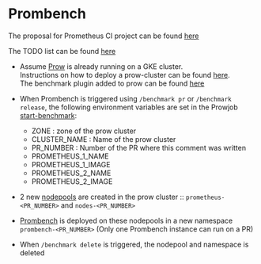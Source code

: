 # Prombench

The proposal for Prometheus CI project can be found [here](https://docs.google.com/document/d/1aCGHS0hOrh3LiQLuOa1EWA6knF7HmqWbhp3ev66hB7Y/edit?ouid=118160464041419930165&usp=docs_home&ths=true)

The TODO list can be found [here](https://github.com/sipian/prombench/issues/5)


- Assume [Prow](https://github.com/sipian/test-infra/tree/prometheus-prow/prow/) is already running on a GKE cluster. <br/> Instructions on how to deploy a prow-cluster can be found [here](prow-files/deploy-prow).<br/>The benchmark plugin added to prow can be found [here](https://github.com/sipian/test-infra/tree/prometheus-prow/prow/plugins/benchmark)

- When Prombench is triggered using `/benchmark pr` or `/benchmark release`, the following environment variables are set in the Prowjob [start-benchmark](https://github.com/sipian/test-infra/blob/prometheus-prow/prow/config-prometheus.yaml#L62):
	- ZONE : zone of the prow cluster
	- CLUSTER_NAME : Name of the prow cluster
	- PR_NUMBER : Number of the PR where this comment was written
	- PROMETHEUS_1_NAME
	- PROMETHEUS_1_IMAGE
	- PROMETHEUS_2_NAME
	- PROMETHEUS_2_IMAGE

- 2 new [nodepools](config/cluster.yaml) are created in the prow cluster :: `prometheus-<PR_NUMBER>` and `nodes-<PR_NUMBER>`
- [Prombench](manifests) is deployed on these nodepools in a new namespace `prombench-<PR_NUMBER>` (Only one Prombench instance can run on a PR)

- When `/benchmark delete` is triggered, the nodepool and namespace is deleted